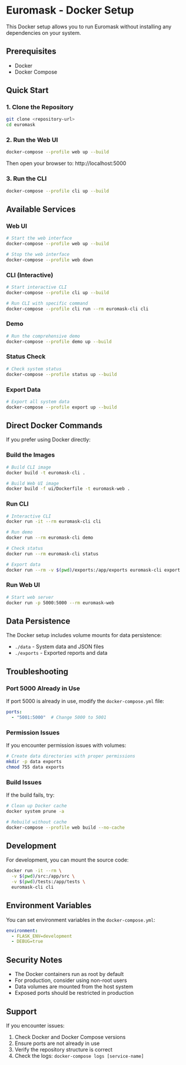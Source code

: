 # Euromask - Docker Setup

This Docker setup allows you to run Euromask without installing any dependencies on your system.

## Prerequisites

- Docker
- Docker Compose

## Quick Start

### 1. Clone the Repository
```bash
git clone <repository-url>
cd euromask
```

### 2. Run the Web UI
```bash
docker-compose --profile web up --build
```
Then open your browser to: http://localhost:5000

### 3. Run the CLI
```bash
docker-compose --profile cli up --build
```

## Available Services

### Web UI
```bash
# Start the web interface
docker-compose --profile web up --build

# Stop the web interface
docker-compose --profile web down
```

### CLI (Interactive)
```bash
# Start interactive CLI
docker-compose --profile cli up --build

# Run CLI with specific command
docker-compose --profile cli run --rm euromask-cli cli
```

### Demo
```bash
# Run the comprehensive demo
docker-compose --profile demo up --build
```

### Status Check
```bash
# Check system status
docker-compose --profile status up --build
```

### Export Data
```bash
# Export all system data
docker-compose --profile export up --build
```

## Direct Docker Commands

If you prefer using Docker directly:

### Build the Images
```bash
# Build CLI image
docker build -t euromask-cli .

# Build Web UI image
docker build -f ui/Dockerfile -t euromask-web .
```

### Run CLI
```bash
# Interactive CLI
docker run -it --rm euromask-cli cli

# Run demo
docker run --rm euromask-cli demo

# Check status
docker run --rm euromask-cli status

# Export data
docker run --rm -v $(pwd)/exports:/app/exports euromask-cli export
```

### Run Web UI
```bash
# Start web server
docker run -p 5000:5000 --rm euromask-web
```

## Data Persistence

The Docker setup includes volume mounts for data persistence:

- `./data` - System data and JSON files
- `./exports` - Exported reports and data

## Troubleshooting

### Port 5000 Already in Use
If port 5000 is already in use, modify the `docker-compose.yml` file:
```yaml
ports:
  - "5001:5000"  # Change 5000 to 5001
```

### Permission Issues
If you encounter permission issues with volumes:
```bash
# Create data directories with proper permissions
mkdir -p data exports
chmod 755 data exports
```

### Build Issues
If the build fails, try:
```bash
# Clean up Docker cache
docker system prune -a

# Rebuild without cache
docker-compose --profile web build --no-cache
```

## Development

For development, you can mount the source code:
```bash
docker run -it --rm \
  -v $(pwd)/src:/app/src \
  -v $(pwd)/tests:/app/tests \
  euromask-cli cli
```

## Environment Variables

You can set environment variables in the `docker-compose.yml`:
```yaml
environment:
  - FLASK_ENV=development
  - DEBUG=true
```

## Security Notes

- The Docker containers run as root by default
- For production, consider using non-root users
- Data volumes are mounted from the host system
- Exposed ports should be restricted in production

## Support

If you encounter issues:
1. Check Docker and Docker Compose versions
2. Ensure ports are not already in use
3. Verify the repository structure is correct
4. Check the logs: `docker-compose logs [service-name]` 